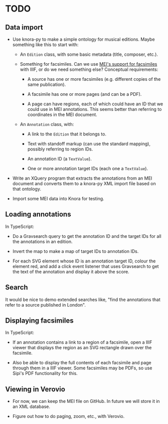# TODO

## Data import

- Use knora-py to make a simple ontology for musical
  editions. Maybe something like this to start with:
  
  - An `Edition` class, with some basic metadata (title, composer,
    etc.).
	
  - Something for facsimiles. Can we use [MEI's support for
    facsimiles](https://music-encoding.org/guidelines/v4/content/facsimilesrecordings.html#facsimiles)
    with IIIF, or do we need something else? Conceptual requirements:
	
	- A source has one or more facsimiles (e.g. different copies of
      the same publication).
	
	- A facsimile has one or more pages (and can be a PDF).
	
	- A page can have regions, each of which could have an ID that we
      could use in MEI annotations. This seems better than referring
      to coordinates in the MEI document.
	
  - An `Annotation` class, with:
  
    - A link to the `Edition` that it belongs to.
  
    - Text with standoff markup (can use the standard mapping),
      possibly referring to region IDs.
  
    - An annotation ID (a `TextValue`).
  
    - One or more annotation target IDs (each one a `TextValue`).

- Write an XQuery program that extracts the annotations from an MEI
  document and converts them to a knora-py XML import file based on
  that ontology.
  
- Import some MEI data into Knora for testing.

## Loading annotations

In TypeScript:

- Do a Gravsearch query to get the annotation ID and the target IDs
  for all the annotations in an edition.
  
- Invert the map to make a map of target IDs to annotation IDs.

- For each SVG element whose ID is an annotation target ID, colour the
  element red, and add a click event listener that uses Gravsearch to
  get the text of the annotation and display it above the score.

## Search

It would be nice to demo extended searches like, "find the annotations
that refer to a source published in London".

## Displaying facsimiles

In TypeScript:

- If an annotation contains a link to a region of a facsimile, open a
  IIIF viewer that displays the region as an SVG rectangle drawn over
  the facsimile.
  
- Also be able to display the full contents of each facsimile and page
  through them in a IIIF viewer. Some facsimiles may be PDFs, so use
  Sipi's PDF functionality for this.

## Viewing in Verovio

- For now, we can keep the MEI file on GitHub. In future we will store
  it in an XML database.

- Figure out how to do paging, zoom, etc., with Verovio.
